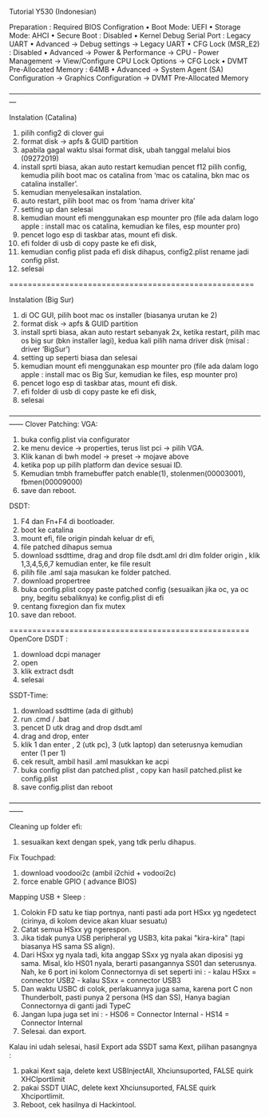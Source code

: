 Tutorial Y530 (Indonesian)

Preparation :
Required BIOS Configration
 • Boot Mode: UEFI
 • Storage Mode: AHCI
 • Secure Boot : Disabled
 • Kernel Debug Serial Port : Legacy UART 
 • Advanced -> Debug settings -> Legacy UART
 • CFG Lock (MSR_E2) : Disabled 
 • Advanced -> Power & Performance -> CPU - Power Management -> View/Configure CPU Lock Options -> CFG Lock
 • DVMT Pre-Allocated Memory : 64MB 
 • Advanced -> System Agent (SA) Configuration -> Graphics Configuration -> DVMT Pre-Allocated Memory

—————————————————————————————————————

Instalation (Catalina) 
1. pilih config2 di clover gui
2. format disk -> apfs & GUID partition
3. apabila gagal  waktu slsai format disk, ubah tanggal melalui bios (09272019)
4. install sprti biasa, akan auto restart kemudian pencet f12 pilih config, kemudia pilih boot mac os catalina from ‘mac os catalina, bkn mac os catalina installer’.
5. kemudian menyelesaikan instalation.
6. auto restart, pilih boot mac os from ‘nama driver kita’
7. setting up dan selesai
8. kemudian mount efi menggunakan esp mounter pro (file ada dalam logo apple : install mac os catalina, kemudian ke files, esp mounter pro)
9. pencet logo esp di taskbar atas, mount efi disk.
10. efi folder di usb di copy paste ke efi disk,
11. kemudian config plist pada efi disk dihapus, config2.plist rename jadi config plist.
12. selesai


=====================================================

Instalation (Big Sur)
1. di OC GUI, pilih boot mac os installer (biasanya urutan ke 2)
2. format disk -> apfs & GUID partition
3. install sprti biasa, akan auto restart sebanyak 2x, ketika restart, pilih mac os big sur (bkn installer lagi), kedua kali pilih nama driver disk (misal : driver ‘BigSur’)
4. setting up seperti biasa dan selesai
5. kemudian mount efi menggunakan esp mounter pro (file ada dalam logo apple : install mac os Big Sur, kemudian ke files, esp mounter pro)
6. pencet logo esp di taskbar atas, mount efi disk.
7. efi folder di usb di copy paste ke efi disk,
8. selesai


——————————————————————————————————————
Clover
Patching:
VGA:
1. buka config.plist via configurator
2. ke menu device -> properties, terus list pci -> pilih VGA. 
3. Klik kanan di bwh model -> preset -> mojave above
4. ketika pop up pilih platform dan device sesuai ID. 
5. Kemudian tmbh framebuffer patch enable(1), stolenmen(00003001), fbmen(00009000)
6. save dan reboot. 

DSDT:
1. F4 dan Fn+F4 di bootloader.
2. boot ke catalina
3. mount efi, file origin pindah keluar dr efi, 
4. file patched dihapus semua 
5. download ssdttime, drag and drop file dsdt.aml dri dlm folder origin , klik 1,3,4,5,6,7 kemudian enter, ke file result 
6. pilih file .aml saja masukan ke folder patched. 
7. download propertree 
8. buka config.plist copy paste patched config (sesuaikan jika oc, ya oc pny, begitu sebaliknya) ke config.plist di efi
9. centang fixregion dan fix mutex 
10. save dan reboot.

====================================================
OpenCore
DSDT :
1. download dcpi manager
2. open
3. klik extract dsdt 
4. selesai

SSDT-Time:
1. download ssdttime (ada di github)
2. run .cmd / .bat 
3. pencet D utk drag and drop dsdt.aml
4. drag and drop, enter
5. klik 1 dan enter , 2 (utk pc), 3 (utk laptop) dan seterusnya kemudian enter (1 per 1)
6. cek result, ambil hasil .aml masukkan ke acpi
7. buka config plist dan patched.plist , copy kan hasil patched.plist ke config.plist
8. save config.plist dan reboot 

——————————————————————————————————————

Cleaning up folder efi:
1. sesuaikan kext dengan spek, yang tdk perlu dihapus.

Fix Touchpad: 
1. download voodooi2c (ambil i2chid + vodooi2c)
2. force enable GPIO ( advance BIOS)

Mapping USB + Sleep :
1. Colokin FD satu ke tiap portnya, nanti pasti ada port HSxx yg ngedetect (cirinya, di kolom device akan kluar sesuatu)
2. Catat semua HSxx yg ngerespon.
3. Jika tidak punya USB peripheral yg USB3, kita pakai "kira-kira" (tapi biasanya HS sama SS align).
4. Dari HSxx yg nyala tadi, kita anggap SSxx yg nyala akan diposisi yg sama. Misal, klo HS01 nyala, berarti pasangannya SS01 dan seterusnya. Nah, ke 6 port ini kolom Connectornya di set seperti ini : 
		- kalau HSxx = connector USB2
		- kalau SSxx = connector USB3
5. Dan waktu USBC di colok, perlakuannya juga sama, karena port C non Thunderbolt, pasti punya 2 persona (HS dan SS), Hanya bagian Connectornya di ganti jadi TypeC
6. Jangan lupa juga set ini : 
		- HS06 = Connector Internal
		- HS14 = Connector Internal
7. Selesai. dan export.

Kalau ini udah selesai, hasil Export ada SSDT sama Kext, pilihan pasangnya : 
1. pakai Kext saja, delete kext USBInjectAll, Xhciunsuported, FALSE quirk XHCIportlimit
2. pakai SSDT UIAC, delete kext Xhciunsuported, FALSE quirk Xhciportlimit.
3. Reboot, cek hasilnya di Hackintool.
